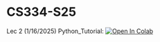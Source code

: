 # CS334-S25

Lec 2 (1/16/2025) Python_Tutorial: <a href="https://colab.research.google.com/github/shengpu-tang/CS334-S25/blob/master/Python_Tutorial.ipynb" target="_parent"><img src="https://colab.research.google.com/assets/colab-badge.svg" alt="Open In Colab"/></a>
